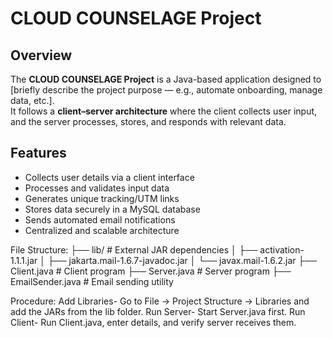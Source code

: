 # CLOUD COUNSELAGE Project

## Overview
The **CLOUD COUNSELAGE Project** is a Java-based application designed to [briefly describe the project purpose — e.g., automate onboarding, manage data, etc.].  
It follows a **client–server architecture** where the client collects user input, and the server processes, stores, and responds with relevant data.

## Features
- Collects user details via a client interface
- Processes and validates input data
- Generates unique tracking/UTM links
- Stores data securely in a MySQL database
- Sends automated email notifications
- Centralized and scalable architecture

File Structure:
├── lib/ # External JAR dependencies
│ ├── activation-1.1.1.jar
│ ├── jakarta.mail-1.6.7-javadoc.jar
│ └── javax.mail-1.6.2.jar
├── Client.java # Client program
├── Server.java # Server program
├── EmailSender.java # Email sending utility

Procedure:
  Add Libraries-
      Go to File → Project Structure → Libraries and add the JARs from the lib folder.
  Run Server-
      Start Server.java first.
  Run Client-
      Run Client.java, enter details, and verify server receives them.
